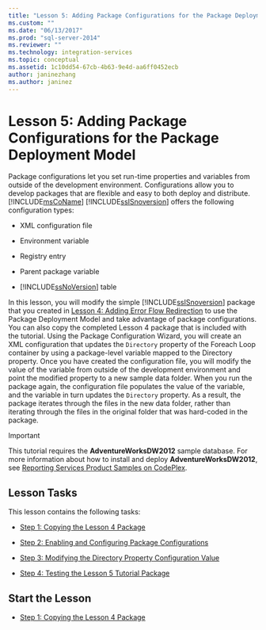 ```yaml
---
title: "Lesson 5: Adding Package Configurations for the Package Deployment Model | Microsoft Docs"
ms.custom: ""
ms.date: "06/13/2017"
ms.prod: "sql-server-2014"
ms.reviewer: ""
ms.technology: integration-services
ms.topic: conceptual
ms.assetid: 1c10dd54-67cb-4b63-9e4d-aa6ff0452ecb
author: janinezhang
ms.author: janinez
---
```

# Lesson 5: Adding Package Configurations for the Package Deployment Model
  Package configurations let you set run-time properties and variables from outside of the development environment. Configurations allow you to develop packages that are flexible and easy to both deploy and distribute. [!INCLUDE[msCoName](../includes/msconame-md.md)] [!INCLUDE[ssISnoversion](../includes/ssisnoversion-md.md)] offers the following configuration types:  
  
-   XML configuration file  
  
-   Environment variable  
  
-   Registry entry  
  
-   Parent package variable  
  
-   [!INCLUDE[ssNoVersion](../includes/ssnoversion-md.md)] table  
  
 In this lesson, you will modify the simple [!INCLUDE[ssISnoversion](../includes/ssisnoversion-md.md)] package that you created in [Lesson 4: Adding Error Flow Redirection](lesson-4-add-error-flow-redirection-with-ssis.md) to use the Package Deployment Model and take advantage of package configurations. You can also copy the completed Lesson 4 package that is included with the tutorial. Using the Package Configuration Wizard, you will create an XML configuration that updates the `Directory` property of the Foreach Loop container by using a package-level variable mapped to the Directory property. Once you have created the configuration file, you will modify the value of the variable from outside of the development environment and point the modified property to a new sample data folder. When you run the package again, the configuration file populates the value of the variable, and the variable in turn updates the `Directory` property. As a result, the package iterates through the files in the new data folder, rather than iterating through the files in the original folder that was hard-coded in the package.  
  
> [!IMPORTANT]  
>  This tutorial requires the **AdventureWorksDW2012** sample database. For more information about how to install and deploy **AdventureWorksDW2012**, see [Reporting Services Product Samples on CodePlex](https://go.microsoft.com/fwlink/?LinkID=526910).  
  
## Lesson Tasks  
 This lesson contains the following tasks:  
  
-   [Step 1: Copying the Lesson 4 Package](lesson-5-1-copying-the-lesson-4-package.md)  
  
-   [Step 2: Enabling and Configuring Package Configurations](lesson-5-2-enabling-and-configuring-package-configurations.md)  
  
-   [Step 3: Modifying the Directory Property Configuration Value](lesson-5-3-modifying-the-directory-property-configuration-value.md)  
  
-   [Step 4: Testing the Lesson 5 Tutorial Package](lesson-5-4-testing-the-lesson-5-tutorial-package.md)  
  
## Start the Lesson  
  
-   [Step 1: Copying the Lesson 4 Package](lesson-5-1-copying-the-lesson-4-package.md)  
  
  
